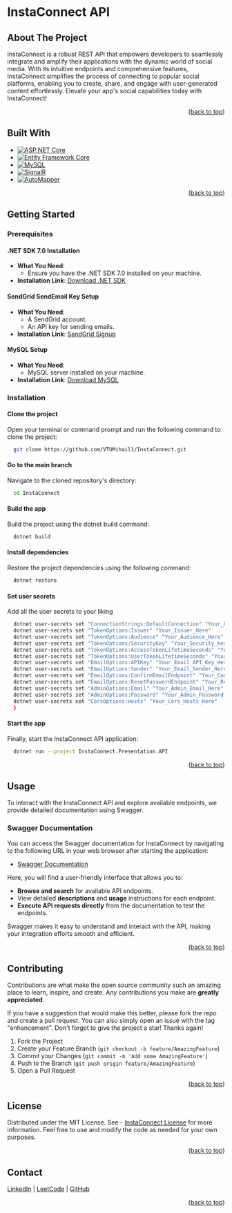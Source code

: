 # InstaConnect API

## About The Project

InstaConnect is a robust REST API that empowers developers to seamlessly integrate and amplify their applications with the dynamic world of social media. With its intuitive endpoints and comprehensive features, InstaConnect simplifies the process of connecting to popular social platforms, enabling you to create, share, and engage with user-generated content effortlessly. Elevate your app's social capabilities today with InstaConnect!

<p align="right">(<a href="#readme-top">back to top</a>)</p>

## Built With

* [![ASP.NET Core][AspNetCoreBadge]][AspNetCoreUrl]
* [![Entity Framework Core][EfCoreBadge]][EfCoreUrl]
* [![MySQL][MysqlBadge]][MysqlUrl]
* [![SignalR][SignalRBadge]][SignalRUrl]
* [![AutoMapper][AutoMapperBadge]][AutoMapperUrl]

[AspNetCoreBadge]: https://img.shields.io/badge/ASP.NET%20Core-blue.svg
[AspNetCoreUrl]: https://dotnet.microsoft.com/apps/aspnet

[EfCoreBadge]: https://img.shields.io/badge/EF%20Core-orange.svg
[EfCoreUrl]: https://docs.microsoft.com/en-us/ef/core/

[MysqlBadge]: https://img.shields.io/badge/MySQL-blue.svg
[MysqlUrl]: https://www.mysql.com/

[SignalRBadge]: https://img.shields.io/badge/SignalR-purple.svg
[SignalRUrl]: https://dotnet.microsoft.com/apps/aspnet/signalr

[AutoMapperBadge]: https://img.shields.io/badge/AutoMapper-green.svg
[AutoMapperUrl]: https://automapper.org/

<p align="right">(<a href="#readme-top">back to top</a>)</p>

## Getting Started

### Prerequisites

#### .NET SDK 7.0 Installation

- **What You Need**:
   - Ensure you have the .NET SDK 7.0 installed on your machine.
- **Installation Link**: [Download .NET SDK](https://dotnet.microsoft.com/download)

#### SendGrid SendEmail Key Setup

- **What You Need**: 
   - A SendGrid account.
   - An API key for sending emails.
- **Installation Link**: [SendGrid Signup](https://sendgrid.com/)

#### MySQL Setup

- **What You Need**:
   - MySQL server installed on your machine.
- **Installation Link**: [Download MySQL](https://www.mysql.com/downloads/)

### Installation

#### Clone the project

Open your terminal or command prompt and run the following command to clone the project:
```bash
  git clone https://github.com/VTUMihail1/InstaConnect.git
```

#### Go to the main branch

Navigate to the cloned repository's directory:
```bash
  cd InstaConnect
```

#### Build the app

Build the project using the dotnet build command:
```bash
  dotnet build
```

#### Install dependencies

Restore the project dependencies using the following command:
```bash
  dotnet restore
```

#### Set user secrets

Add all the user secrets to your liking 
```bash
  dotnet user-secrets set "ConnectionStrings:DefaultConnection" "Your_Connection_String_Here"   
  dotnet user-secrets set "TokenOptions:Issuer" "Your_Issuer_Here"   
  dotnet user-secrets set "TokenOptions:Audience" "Your_Audience_Here"   
  dotnet user-secrets set "TokenOptions:SecurityKey" "Your_Security_Key_Here"   
  dotnet user-secrets set "TokenOptions:AccessTokenLifetimeSeconds" "Your_Access-Token-Lifetime_Here"   
  dotnet user-secrets set "TokenOptions:UserTokenLifetimeSeconds" "Your_User-Token-Lifetime_Here"   
  dotnet user-secrets set "EmailOptions:APIKey" "Your_Email_API_Key_Here"   
  dotnet user-secrets set "EmailOptions:Sender" "Your_Email_Sender_Here"   
  dotnet user-secrets set "EmailOptions:ConfirmEmailEndpoint" "Your_Confirm_Email_Endpoint_Here"   
  dotnet user-secrets set "EmailOptions:ResetPasswordEndpoint" "Your_Reset_Password_Endpoint_Here"   
  dotnet user-secrets set "AdminOptions:Email" "Your_Admin_Email_Here"   
  dotnet user-secrets set "AdminOptions:Password" "Your_Admin_Password_Here"
  dotnet user-secrets set "CorsOptions:Hosts" "Your_Cors_Hosts_Here"
  }   
```

#### Start the app

Finally, start the InstaConnect API application:
```bash
  dotnet run --project InstaConnect.Presentation.API   
```


<p align="right">(<a href="#readme-top">back to top</a>)</p>


## Usage

To interact with the InstaConnect API and explore available endpoints, we provide detailed documentation using Swagger.

### Swagger Documentation

You can access the Swagger documentation for InstaConnect by navigating to the following URL in your web browser after starting the application:

- [Swagger Documentation](https://localhost:7038/swagger/index.html)

Here, you will find a user-friendly interface that allows you to:

- **Browse and search** for available API endpoints.
- View detailed **descriptions** and **usage** instructions for each endpoint.
- **Execute API requests directly** from the documentation to test the endpoints.

Swagger makes it easy to understand and interact with the API, making your integration efforts smooth and efficient.

<p align="right">(<a href="#readme-top">back to top</a>)</p>

<!-- CONTRIBUTING -->
## Contributing

Contributions are what make the open source community such an amazing place to learn, inspire, and create. Any contributions you make are **greatly appreciated**.

If you have a suggestion that would make this better, please fork the repo and create a pull request. You can also simply open an issue with the tag "enhancement".
Don't forget to give the project a star! Thanks again!

1. Fork the Project
2. Create your Feature Branch (`git checkout -b feature/AmazingFeature`)
3. Commit your Changes (`git commit -m 'Add some AmazingFeature'`)
4. Push to the Branch (`git push origin feature/AmazingFeature`)
5. Open a Pull Request

<p align="right">(<a href="#readme-top">back to top</a>)</p>



<!-- LICENSE -->
## License

Distributed under the MIT License. See - [InstaConnect License](https://github.com/VTUMihail1/InstaConnect/blob/master/LICENSE.txt) for more information. Feel free to use and modify the code as needed for your own purposes.

<p align="right">(<a href="#readme-top">back to top</a>)</p>

## Contact

[LinkedIn](https://www.linkedin.com/in/mihail-nikolov-a24b29255/) | [LeetCode](https://leetcode.com/VTUMihail/) | [GitHub](https://github.com/VTUMihail1)

<p align="right">(<a href="#readme-top">back to top</a>)</p>
